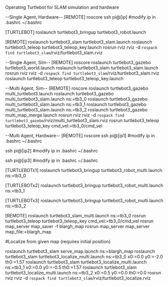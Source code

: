 Operating Turtlebot for SLAM simulation and hardware

--Single Agent, Hardware--
[REMOTE]
roscore
ssh pi@[ip]
#modify ip in .bashrc
~/.bashrc

[TURTLEBOT]
roslaunch turtlebot3_bringup turtlebot3_robot.launch

[REMOTE]
roslaunch turtlebot3_slam turtlebot3_slam.launch
roslaunch turtlebot3_teleop turtlebot3_teleop_key.launch
rosrun rviz rviz -d `rospack find turtlebot3_slam`/rviz/turtlebot3_slam.rviz

--Single Agent, Sim--
[REMOTE]
roscore
roslaunch turtlebot3_gazebo turtlebot3_world.launch
roslaunch turtlebot3_slam turtlebot3_slam.launch
rosrun rviz rviz -d `rospack find turtlebot3_slam`/rviz/turtlebot3_slam.rviz
roslaunch turtlebot3_teleop turtlebot3_teleop_key.launch


--Multi Agent, Sim--
[REMOTE]
roscore
roslaunch turtlebot3_gazebo multi_turtlebot3.launch
roslaunch turtlebot3_gazebo multi_turtlebot3_slam.launch ns:=tb3_0
roslaunch turtlebot3_gazebo multi_turtlebot3_slam.launch ns:=tb3_1
roslaunch turtlebot3_gazebo multi_turtlebot3_slam.launch ns:=tb3_2
roslaunch turtlebot3_gazebo multi_map_merge.launch 
rosrun rviz rviz -d `rospack find turtlebot3_gazebo`/rviz/multi_turtlebot3_slam.rviz
rosrun turtlebot3_teleop turtlebot3_teleop_key cmd_vel:=tb3_0/cmd_vel


--Multi Agent, Hardware--
[REMOTE]
roscore
ssh pi@[ip1]
#modify ip in .bashrc
~/.bashrc

ssh pi@[ip2]
#modify ip in .bashrc
~/.bashrc

ssh pi@[ip3]
#modify ip in .bashrc
~/.bashrc

[TURTLEBOTx1]
roslaunch turtlebot3_bringup turtlebot3_robot_multi.launch ns:=tb3_0

[TURTLEBOTx2]
roslaunch turtlebot3_bringup turtlebot3_robot_multi.launch ns:=tb3_1

[TURTLEBOTx3]
roslaunch turtlebot3_bringup turtlebot3_robot_multi.launch ns:=tb3_2

[REMOTE]
roslaunch turtlebot3_slam_multi.launch ns:=tb3_0
rosrun turtlebot3_teleop turtlebot3_teleop_key cmd_vel:=tb3_0/cmd_vel
rosrun map_server map_saver -f blargh_map
rosrun map_server map_server map_file:=blargh_map

#Localize from given map (requires initial position)

roslaunch turtlebot3_slam serve_map.launch ns:=blargh_map
roslaunch turtlebot3_slam turtlebot3_localize_multi.launch ns:=tb3_0 x0:=0.0 y0:=-2.0 th0:=1.57
roslaunch turtlebot3_slam turtlebot3_localize_multi.launch ns:=tb3_1 x0:=0.0 y0:=-0.5 th0:=1.57
roslaunch turtlebot3_slam turtlebot3_localize_multi.launch ns:=tb3_2 x0:=0.5 y0:=0.0 th0:=0.0
rosrun rviz rviz -d `rospack find turtlebot3_slam`/rviz/turtlebot3_localize.rviz


